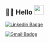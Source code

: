 ## 👨‍💻  Hello <img src="https://raw.githubusercontent.com/iampavangandhi/iampavangandhi/master/gifs/Hi.gif" width="30px"></h2>
[![Linkedin Badge](https://img.shields.io/badge/-abdulrahman_alhalqi-blue?style=flatsquare&logo=Linkedin&logoColor=white&link=https://www.linkedin.com/in/abdulrahman-alhalqi-88028429a/)](https://www.linkedin.com/in/-abdulrahman-alhalqi-88028429a/) 

[![Gmail Badge](https://img.shields.io/badge/-alhalqiabdulrahman@gmail.com-c14438?style=flat-square&logo=Gmail&logoColor=white&link=mailto:alhalqiabdulrahman@gmail.com)](mailto:alhalqiabdulrahman@gmail.com)











